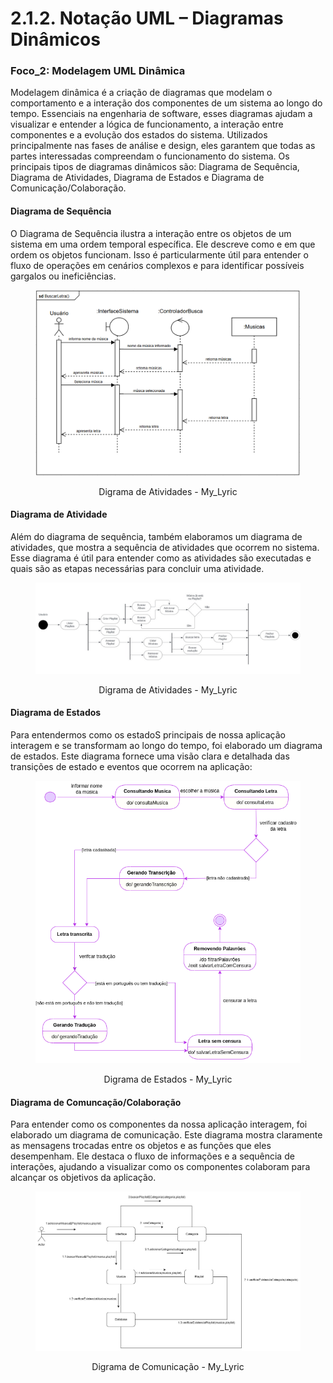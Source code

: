 # 2.1.2. Notação UML – Diagramas Dinâmicos

### Foco_2: Modelagem UML Dinâmica

Modelagem dinâmica é a criação de diagramas que modelam o comportamento e a interação dos componentes de um sistema ao longo do tempo. Essenciais na engenharia de software, esses diagramas ajudam a visualizar e entender a lógica de funcionamento, a interação entre componentes e a evolução dos estados do sistema. Utilizados principalmente nas fases de análise e design, eles garantem que todas as partes interessadas compreendam o funcionamento do sistema. Os principais tipos de diagramas dinâmicos são: Diagrama de Sequência, Diagrama de Atividades, Diagrama de Estados e Diagrama de Comunicação/Colaboração.

#### Diagrama de Sequência

O Diagrama de Sequência ilustra a interação entre os objetos de um sistema em uma ordem temporal específica. Ele descreve como e em que ordem os objetos funcionam. Isso é particularmente útil para entender o fluxo de operações em cenários complexos e para identificar possíveis gargalos ou ineficiências.

<figure align="center">

![brainstorm](../assets/uml/DiagramaDeSequencia.png)

  <figcaption>Digrama de Atividades - My_Lyric</figcaption>
</figure>


#### Diagrama de Atividade

Além do diagrama de sequência, também elaboramos um diagrama de atividades, que mostra a sequência de atividades que ocorrem no sistema. Esse diagrama é útil para entender como as atividades são executadas e quais são as etapas necessárias para concluir uma atividade.

<figure align="center">

![brainstorm](../assets/uml/DiagramaDeAtividades.jpeg)

  <figcaption>Digrama de Atividades - My_Lyric</figcaption>
</figure>

#### Diagrama de Estados
Para entendermos como os estadoS principais de nossa aplicação interagem e se transformam ao longo do tempo, foi elaborado um diagrama de estados. Este diagrama fornece uma visão clara e detalhada das transições de estado e eventos que ocorrem na aplicação:

<figure align="center">

  ![brainstorm](../assets/uml/DiagramaEstados.png)
  <figcaption>Digrama de Estados - My_Lyric</figcaption>
</figure>

#### Diagrama de Comuncação/Colaboração
Para entender como os componentes da nossa aplicação interagem, foi elaborado um diagrama de comunicação. Este diagrama mostra claramente as mensagens trocadas entre os objetos e as funções que eles desempenham. Ele destaca o fluxo de informações e a sequência de interações, ajudando a visualizar como os componentes colaboram para alcançar os objetivos da aplicação.

<figure align="center">

  ![brainstorm](../assets/uml/DiagramaDeComunicacao.png)
  <figcaption>Digrama de Comunicação - My_Lyric</figcaption>
</figure>


